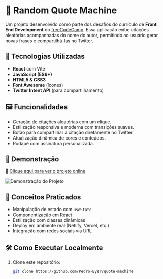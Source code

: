 # 📜 Random Quote Machine

Um projeto desenvolvido como parte dos desafios do currículo de **Front End Development** do [freeCodeCamp](https://www.freecodecamp.org/). Essa aplicação exibe citações aleatórias acompanhadas do nome do autor, permitindo ao usuário gerar novas frases e compartilhá-las no Twitter.

## 🚀 Tecnologias Utilizadas

- **React** com Vite
- **JavaScript (ES6+)**
- **HTML5 & CSS3**
- **Font Awesome** (ícones)
- **Twitter Intent API** (para compartilhamento)

## 🖼️ Funcionalidades

- Geração de citações aleatórias com um clique.
- Estilização responsiva e moderna com transições suaves.
- Botão para compartilhar a citação diretamente no Twitter.
- Atualização dinâmica de cores e conteúdos.
- Rodapé com assinatura personalizada.

## 🎨 Demonstração

🔗 [Clique aqui para ver o projeto online](https://quote-machine-ruddy.vercel.app/)

![Demonstração do Projeto](./assets/preview.png)

## 🧠 Conceitos Praticados

- Manipulação de estado com `useState`
- Componentização em React
- Estilização com classes dinâmicas
- Deploy em ambiente real (Netlify, Vercel, etc.)
- Integração com redes sociais via URL

## 🛠️ Como Executar Localmente

1. Clone este repositório:
   ```bash
   git clone https://github.com/Pedro-Eyer/quote-machine
